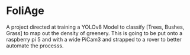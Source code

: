 # FoliAge

A project directed at training a YOLOv8 Model to classify [Trees, Bushes, Grass] to map out the 
density of greenery. This is going to be put onto a raspberry pi 5 and with a wide PiCam3 and strapped
to a rover to better automate the processs.